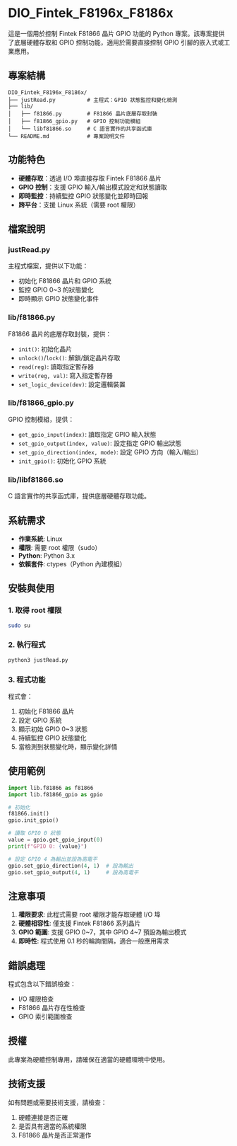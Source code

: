 # DIO_Fintek_F8196x_F8186x

這是一個用於控制 Fintek F81866 晶片 GPIO 功能的 Python 專案。該專案提供了底層硬體存取和 GPIO 控制功能，適用於需要直接控制 GPIO 引腳的嵌入式或工業應用。

## 專案結構

```
DIO_Fintek_F8196x_F8186x/
├── justRead.py          # 主程式：GPIO 狀態監控和變化檢測
├── lib/
│   ├── f81866.py        # F81866 晶片底層存取封裝
│   ├── f81866_gpio.py   # GPIO 控制功能模組
│   └── libf81866.so     # C 語言實作的共享函式庫
└── README.md            # 專案說明文件
```

## 功能特色

- **硬體存取**：透過 I/O 埠直接存取 Fintek F81866 晶片
- **GPIO 控制**：支援 GPIO 輸入/輸出模式設定和狀態讀取
- **即時監控**：持續監控 GPIO 狀態變化並即時回報
- **跨平台**：支援 Linux 系統（需要 root 權限）

## 檔案說明

### justRead.py
主程式檔案，提供以下功能：
- 初始化 F81866 晶片和 GPIO 系統
- 監控 GPIO 0~3 的狀態變化
- 即時顯示 GPIO 狀態變化事件

### lib/f81866.py
F81866 晶片的底層存取封裝，提供：
- `init()`: 初始化晶片
- `unlock()`/`lock()`: 解鎖/鎖定晶片存取
- `read(reg)`: 讀取指定暫存器
- `write(reg, val)`: 寫入指定暫存器
- `set_logic_device(dev)`: 設定邏輯裝置

### lib/f81866_gpio.py
GPIO 控制模組，提供：
- `get_gpio_input(index)`: 讀取指定 GPIO 輸入狀態
- `set_gpio_output(index, value)`: 設定指定 GPIO 輸出狀態
- `set_gpio_direction(index, mode)`: 設定 GPIO 方向（輸入/輸出）
- `init_gpio()`: 初始化 GPIO 系統

### lib/libf81866.so
C 語言實作的共享函式庫，提供底層硬體存取功能。

## 系統需求

- **作業系統**: Linux
- **權限**: 需要 root 權限（sudo）
- **Python**: Python 3.x
- **依賴套件**: ctypes（Python 內建模組）

## 安裝與使用

### 1. 取得 root 權限
```bash
sudo su
```

### 2. 執行程式
```bash
python3 justRead.py
```

### 3. 程式功能
程式會：
1. 初始化 F81866 晶片
2. 設定 GPIO 系統
3. 顯示初始 GPIO 0~3 狀態
4. 持續監控 GPIO 狀態變化
5. 當檢測到狀態變化時，顯示變化詳情

## 使用範例

```python
import lib.f81866 as f81866
import lib.f81866_gpio as gpio

# 初始化
f81866.init()
gpio.init_gpio()

# 讀取 GPIO 0 狀態
value = gpio.get_gpio_input(0)
print(f"GPIO 0: {value}")

# 設定 GPIO 4 為輸出並設為高電平
gpio.set_gpio_direction(4, 1)  # 設為輸出
gpio.set_gpio_output(4, 1)     # 設為高電平
```

## 注意事項

1. **權限要求**: 此程式需要 root 權限才能存取硬體 I/O 埠
2. **硬體相容性**: 僅支援 Fintek F81866 系列晶片
3. **GPIO 範圍**: 支援 GPIO 0~7，其中 GPIO 4~7 預設為輸出模式
4. **即時性**: 程式使用 0.1 秒的輪詢間隔，適合一般應用需求

## 錯誤處理

程式包含以下錯誤檢查：
- I/O 權限檢查
- F81866 晶片存在性檢查
- GPIO 索引範圍檢查

## 授權

此專案為硬體控制專用，請確保在適當的硬體環境中使用。

## 技術支援

如有問題或需要技術支援，請檢查：
1. 硬體連接是否正確
2. 是否具有適當的系統權限
3. F81866 晶片是否正常運作 